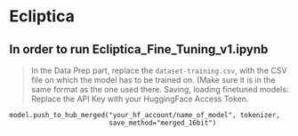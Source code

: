 # Ecliptica

## In order to run Ecliptica_Fine_Tuning_v1.ipynb

> In the Data Prep part, replace the `dataset-training.csv`, with the CSV file on which the model has to be trained on. (Make sure it is in the same format as the one used there.
> Saving, loading finetuned models: Replace the API Key with your HuggingFace Access Token.
```
model.push_to_hub_merged("your_hf_account/name_of_model", tokenizer,
                         save_method="merged_16bit")
```
